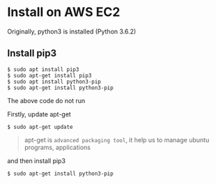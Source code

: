 # Install on AWS EC2

Originally, python3 is installed (Python 3.6.2)

## Install pip3

```
$ sudo apt install pip3
$ sudo apt-get install pip3
$ sudo apt install python3-pip
$ sudo apt-get install python3-pip
```

The above code do not run

Firstly, update apt-get

```
$ sudo apt-get update
```

> apt-get is `advanced packaging tool`, it help us to manage ubuntu programs, applications

and then install pip3

```
$ sudo apt-get install python3-pip
```